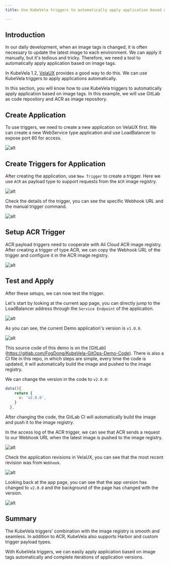 ```yaml
---
title: Use KubeVela triggers to automatically apply application based on image tags

---
```


## Introduction

In our daily development, when an image tags is changed, it is often necessary to update the latest image to each environment. We can apply it manually, but it's tedious and tricky. Therefore, we need a tool to automatically apply application based on image tags.

In KubeVela 1.2, [VelaUX](../install#3-install-velaux) provides a good way to do this. We can use KubeVela triggers to apply applications automatically.

In this section, you will know how to use KubeVela triggers to automatically apply application based on image tags. In this example, we will use GitLab as code repository and ACR as image repository.

## Create Application

To use triggers, we need to create a new application on VelaUX first. We can create a new WebService type application and use LoadBalancer to expose port 80 for access.

![alt](../resources/acr-trigger-newapp.png)

## Create Triggers for Application

After creating the application, use `New Trigger` to create a trigger. Here we use `ACR` as payload type to support requests from the `ACR` image registry.

![alt](../resources/acr-trigger-newtrigger.png)

Check the details of the trigger, you can see the specific Webhook URL and the manual trigger command.

![alt](../resources/acr-trigger-info.png)

## Setup ACR Trigger

ACR payload triggers need to cooperate with Ali Cloud ACR image registry. After creating a trigger of type ACR, we can copy the Webhook URL of the trigger and configure it in the ACR image registry.

![alt](../resources/acr-trigger.png)

## Test and Apply

After these setups, we can now test the trigger.

Let's start by looking at the current app page, you can directly jump to the LoadBalancer address through the `Service Endpoint` of the application.

![alt](../resources/acr-trigger-endpoints.png)

As you can see, the current Demo application's version is `v1.0.0`.

![alt](../resources/acr-trigger-appv1.png)

This source code of this demo is on the [GitLab] (https://gitlab.com/FogDong/KubeVela-GitOps-Demo-Code). There is also a CI file in this repo, in which steps are simple, every time the code is updated, it will automatically build the image and pushed to the image registry.

We can change the version in the code to `v2.0.0`:

```javascript
data(){
    return {
      v: 'v2.0.0',
    }
  },
```

After changing the code, the GitLab CI will automatically build the image and push it to the image registry.

In the access log of the ACR trigger, we can see that ACR sends a request to our Webhook URL when the latest image is pushed to the image registry.

![alt](../resources/acr-trigger-acrrecord.png)

Check the application revisions in VelaUX, you can see that the most recent revision was from `Webhook`.

![alt](../resources/acr-trigger-revisions.png)

Looking back at the app page, you can see that the app version has changed to `v2.0.0` and the background of the page has changed with the version.


![alt](../resources/acr-trigger-appv2.png)

## Summary

The KubeVela triggers' combination with the image registry is smooth and seamless. In addition to ACR, KubeVela also supports Harbor and custom trigger payload types.

With KubeVela triggers, we can easily apply application based on image tags automatically and complete iterations of application versions.
